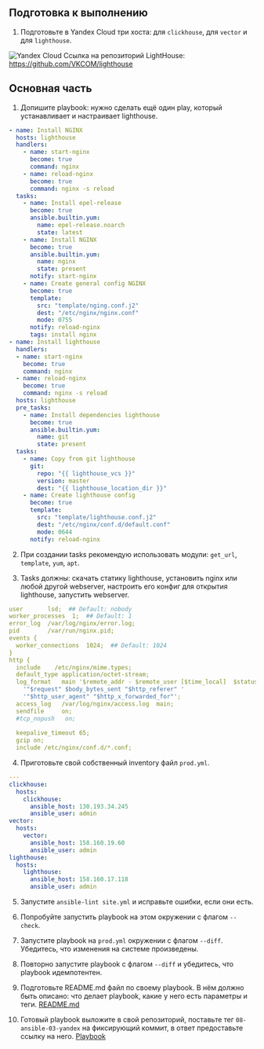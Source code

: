 ## Подготовка к выполнению

1. Подготовьте в Yandex Cloud три хоста: для `clickhouse`, для `vector` и для `lighthouse`.


![Yandex Cloud](https://i.imgur.com/YDbMeOd.png)
Ссылка на репозиторий LightHouse: https://github.com/VKCOM/lighthouse

## Основная часть

1. Допишите playbook: нужно сделать ещё один play, который устанавливает и настраивает lighthouse.

```yaml
- name: Install NGINX
  hosts: lighthouse
  handlers:
    - name: start-nginx
      become: true
      command: nginx
    - name: reload-nginx
      become: true
      command: nginx -s reload
  tasks: 
    - name: Install epel-release
      become: true
      ansible.builtin.yum:
        name: epel-release.noarch
        state: latest
    - name: Install NGINX
      become: true
      ansible.builtin.yum:
        name: nginx
        state: present
      notify: start-nginx
    - name: Create general config NGINX
      become: true
      template:
        src: "template/nging.conf.j2"
        dest: "/etc/nginx/nginx.conf"
        mode: 0755
      notify: reload-nginx
      tags: install nginx
- name: Install lighthouse
  handlers:
  - name: start-nginx
    become: true
    command: nginx
  - name: reload-nginx
    become: true
    command: nginx -s reload
  hosts: lighthouse
  pre_tasks:
    - name: Install dependencies lighthouse
      become: true
      ansible.builtin.yum:
        name: git
        state: present
  tasks:
    - name: Copy from git lighthouse
      git:
        repo: "{{ lighthouse_vcs }}"
        version: master
        dest: "{{ lighthouse_location_dir }}"
    - name: Create lighthouse config
      become: true
      template:
        src: "template/lighthouse.conf.j2"
        dest: "/etc/nginx/conf.d/default.conf"
        mode: 0644
      notify: reload-nginx
```

2. При создании tasks рекомендую использовать модули: `get_url`, `template`, `yum`, `apt`.

3. Tasks должны: скачать статику lighthouse, установить nginx или любой другой webserver, настроить его конфиг для открытия lighthouse, запустить webserver.

```yaml
user       lsd;  ## Default: nobody
worker_processes  1;  ## Default: 1
error_log  /var/log/nginx/error.log;
pid        /var/run/nginx.pid;
events {
  worker_connections  1024;  ## Default: 1024
}
http {
  include    /etc/nginx/mime.types;
  default_type application/octet-stream;
  log_format   main '$remote_addr - $remote_user [$time_local]  $status '
    '"$request" $body_bytes_sent "$http_referer" '
    '"$http_user_agent" "$http_x_forwarded_for"';
  access_log   /var/log/nginx/access.log  main;
  sendfile     on;
  #tcp_nopush   on;
  
  keepalive_timeout 65;
  gzip on;
  include /etc/nginx/conf.d/*.conf;
```

4. Приготовьте свой собственный inventory файл `prod.yml`.

```yaml
---
clickhouse:
  hosts:
    clickhouse:
      ansible_host: 130.193.34.245
      ansible_user: admin
vector:
  hosts:
    vector:
      ansible_host: 158.160.19.60
      ansible_user: admin
lighthouse:
  hosts:
    lighthouse:
      ansible_host: 158.160.17.118
      ansible_user: admin

```

5. Запустите `ansible-lint site.yml` и исправьте ошибки, если они есть.

6. Попробуйте запустить playbook на этом окружении с флагом `--check`.

7. Запустите playbook на `prod.yml` окружении с флагом `--diff`. Убедитесь, что изменения на системе произведены.

8. Повторно запустите playbook с флагом `--diff` и убедитесь, что playbook идемпотентен.

9. Подготовьте README.md файл по своему playbook. В нём должно быть описано: что делает playbook, какие у него есть параметры и теги.
[README.md](https://github.com/NamorNinayzuk/mnt-homeworks/tree/MNT-video/08-ansible-03-yandex/README.md)
10. Готовый playbook выложите в свой репозиторий, поставьте тег `08-ansible-03-yandex` на фиксирующий коммит, в ответ предоставьте ссылку на него.
[Playbook](https://github.com/NamorNinayzuk/mnt-homeworks/tree/MNT-video/08-ansible-03-yandex/playbook)
